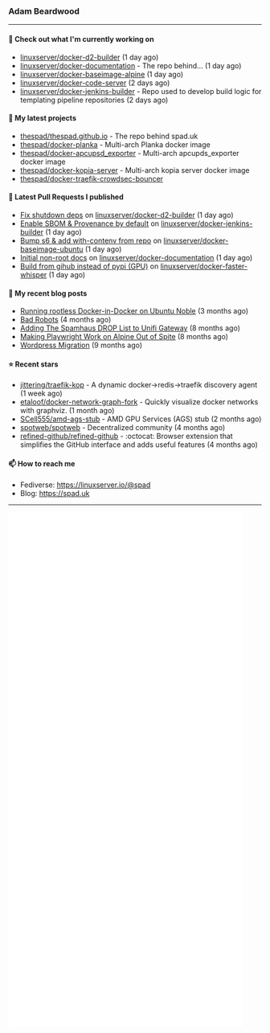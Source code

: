 ### Adam Beardwood
---
#### 👷 Check out what I'm currently working on

- [linuxserver/docker-d2-builder](https://github.com/linuxserver/docker-d2-builder) (1 day ago)
- [linuxserver/docker-documentation](https://github.com/linuxserver/docker-documentation) - The repo behind... (1 day ago)
- [linuxserver/docker-baseimage-alpine](https://github.com/linuxserver/docker-baseimage-alpine) (1 day ago)
- [linuxserver/docker-code-server](https://github.com/linuxserver/docker-code-server) (2 days ago)
- [linuxserver/docker-jenkins-builder](https://github.com/linuxserver/docker-jenkins-builder) - Repo used to develop build logic for templating pipeline repositories (2 days ago)

#### 🌱 My latest projects

- [thespad/thespad.github.io](https://github.com/thespad/thespad.github.io) - The repo behind spad.uk
- [thespad/docker-planka](https://github.com/thespad/docker-planka) - Multi-arch Planka docker image
- [thespad/docker-apcupsd_exporter](https://github.com/thespad/docker-apcupsd_exporter) - Multi-arch apcupds_exporter docker image
- [thespad/docker-kopia-server](https://github.com/thespad/docker-kopia-server) - Multi-arch kopia server docker image 
- [thespad/docker-traefik-crowdsec-bouncer](https://github.com/thespad/docker-traefik-crowdsec-bouncer)

#### 🔨 Latest Pull Requests I published

- [Fix shutdown deps](https://github.com/linuxserver/docker-d2-builder/pull/6) on [linuxserver/docker-d2-builder](https://github.com/linuxserver/docker-d2-builder) (1 day ago)
- [Enable SBOM &amp; Provenance by default](https://github.com/linuxserver/docker-jenkins-builder/pull/314) on [linuxserver/docker-jenkins-builder](https://github.com/linuxserver/docker-jenkins-builder) (1 day ago)
- [Bump s6 &amp; add with-contenv from repo](https://github.com/linuxserver/docker-baseimage-ubuntu/pull/175) on [linuxserver/docker-baseimage-ubuntu](https://github.com/linuxserver/docker-baseimage-ubuntu) (1 day ago)
- [Initial non-root docs](https://github.com/linuxserver/docker-documentation/pull/271) on [linuxserver/docker-documentation](https://github.com/linuxserver/docker-documentation) (1 day ago)
- [Build from gihub instead of pypi (GPU)](https://github.com/linuxserver/docker-faster-whisper/pull/27) on [linuxserver/docker-faster-whisper](https://github.com/linuxserver/docker-faster-whisper) (1 day ago)

#### 📜 My recent blog posts

- [Running rootless Docker-in-Docker on Ubuntu Noble](https://www.spad.uk/posts/rootless-dind-noble/) (3 months ago)
- [Bad Robots](https://www.spad.uk/posts/bad-robots/) (4 months ago)
- [Adding The Spamhaus DROP List to Unifi Gateway](https://www.spad.uk/posts/adding-spamhaus-drop-list-to-unifi-gateway/) (8 months ago)
- [Making Playwright Work on Alpine Out of Spite](https://www.spad.uk/posts/making-playwright-work-on-alpine-out-of-spite/) (8 months ago)
- [Wordpress Migration](https://www.spad.uk/posts/wordpress-migration/) (9 months ago)

#### ⭐ Recent stars

- [jittering/traefik-kop](https://github.com/jittering/traefik-kop) - A dynamic docker-&gt;redis-&gt;traefik discovery agent (1 week ago)
- [etaloof/docker-network-graph-fork](https://github.com/etaloof/docker-network-graph-fork) - Quickly visualize docker networks with graphviz. (1 month ago)
- [SCell555/amd-ags-stub](https://github.com/SCell555/amd-ags-stub) - AMD GPU Services (AGS) stub (2 months ago)
- [spotweb/spotweb](https://github.com/spotweb/spotweb) - Decentralized community (4 months ago)
- [refined-github/refined-github](https://github.com/refined-github/refined-github) - :octocat: Browser extension that simplifies the GitHub interface and adds useful features (4 months ago)

#### 📫 How to reach me
- Fediverse: https://linuxserver.io/@spad
- Blog: https://spad.uk
---
<img src="https://raw.githubusercontent.com/thespad/thespad/main/github-metrics.svg">
